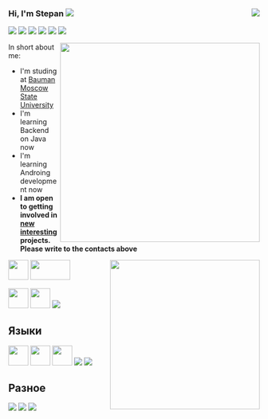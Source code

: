 ### Hi, I'm Stepan  <img src="https://img.icons8.com/color/20/000000/instagram-verification-badge.png"/><a href="" target="_blank"> <img align="right" src="https://komarev.com/ghpvc/?username=StefKot"/>

<a href="" target="_blank"><img src="https://img.icons8.com/color/40/000000/telegram-app--v4.png"/></a>
<a href="" target="_blank"><img src="https://img.icons8.com/color/40/000000/linkedin-circled--v2.png"/></a>
<a href="" target="_blank"><img src="https://img.icons8.com/color/40/000000/vk-circled.png"/></a>
<a href="" target="_blank"><img src="https://img.icons8.com/color/40/000000/facebook-circled--v1.png"/></a>
<a href="" target="_blank"><img src="https://img.icons8.com/color/40/000000/instagram-new--v1.png"/></a>
<a href="" target="_blank"><img src="https://img.icons8.com/color/40/000000/discord-logo.png"/></a>

<img width="400px" align="right" src="https://github-readme-stats.vercel.app/api?username=StefKot&theme=algolia&show_icons=true&hide_border=true&count_private=true&layout=compact" />  
      
In short about me:
- I'm studing at [Bauman Moscow State University](https://bmstu.ru)
- I'm learning Backend on Java now
- I'm learning Androing development now
- **I am open to getting involved in <u>new interesting</u> projects. Please write to the contacts above**

<img width="300px" align="right" src="https://github-readme-stats.vercel.app/api/top-langs/?username=StefKot&theme=algolia&count_private=true&hide=html&layout=compact" />  

<div>    
<img src = "https://media4.giphy.com/media/KzJkzjggfGN5Py6nkT/giphy.gif" width = "40px" height = "40px"> <img src = "https://media.giphy.com/media/kH1DBkPNyZPOk0BxrM/giphy.gif" width = "80px" height = "40px">

<a target="_blank" rel="noopener noreferrer" href="https://code.visualstudio.com/"><img src = "https://media4.giphy.com/media/IdyAQJVN2kVPNUrojM/giphy.gif" width = "40px" height = "40px"></a>  <a target="_blank" rel="noopener noreferrer" href="https://developer.android.com/studio"><img src = "https://media.giphy.com/media/UQJlZ2OcaCA2RLfGiZ/giphy.gif" width = "40px" height = "40px"></a> <a target="_blank" rel="noopener noreferrer" href="https://www.jetbrains.com/ru-ru/"><img src="https://img.icons8.com/color/40/000000/intellij-idea.png"/></a>  

<h2>Языки</h2>
<img src = "https://media.giphy.com/media/XAxylRMCdpbEWUAvr8/giphy.gif" width = "40px" height = "40px"> <img src = "https://media.giphy.com/media/fsEaZldNC8A1PJ3mwp/giphy.gif" width = "40px" height = "40px"> <img src = "https://media.giphy.com/media/LMt9638dO8dftAjtco/giphy.gif" width = "40px" height = "40px"> <img src="https://img.icons8.com/color/40/000000/c-plus-plus-logo.png"/> <img src="https://img.icons8.com/color/40/000000/c-programming.png"/>
<h2>Разное</h2>
<img src="https://img.icons8.com/color/45/000000/linux.png"/> <img src="https://img.icons8.com/color/45/000000/office-365.png"/> <img src="https://img.icons8.com/45/000000/redis"/>

